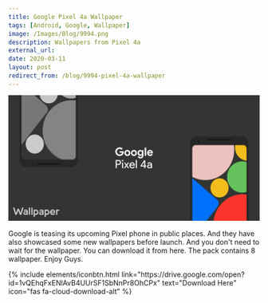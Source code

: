 ```yaml
---
title: Google Pixel 4a Wallpaper
tags: [Android, Google, Wallpaper]
image: /Images/Blog/9994.png
description: Wallpapers from Pixel 4a
external_url:
date: 2020-03-11
layout: post
redirect_from: /blog/9994-pixel-4a-wallpaper
---
```


![alt text](/Images/Blog/9994.png "1")

Google is teasing its upcoming Pixel phone in public places. And they have also showcased some new wallpapers before launch. And you don't need to wait for the wallpaper. You can download it from here. The pack contains 8 wallpaper. Enjoy Guys.

<p class="text-center">
{% include elements/iconbtn.html link="https://drive.google.com/open?id=1vQEhqFxENlAvB4UUrSF1SbNnPr8OhCPx" text="Download Here" icon="fas fa-cloud-download-alt" %}
</p>